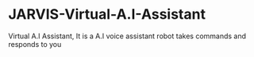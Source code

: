 # JARVIS-Virtual-A.I-Assistant
Virtual A.I Assistant, It is a A.I voice assistant robot takes commands and responds to you
